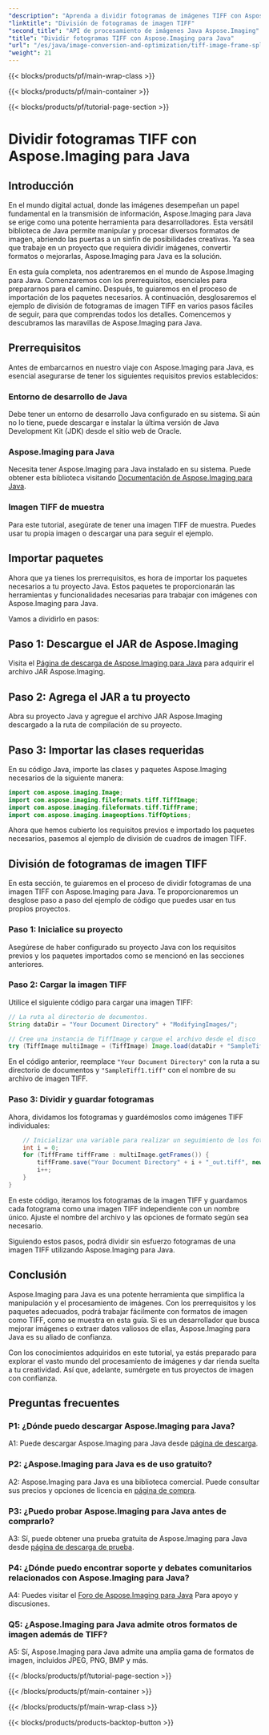 ```yaml
---
"description": "Aprenda a dividir fotogramas de imágenes TIFF con Aspose.Imaging para Java. Guía paso a paso con prerrequisitos, ejemplo de código y preguntas frecuentes para desarrolladores."
"linktitle": "División de fotogramas de imagen TIFF"
"second_title": "API de procesamiento de imágenes Java Aspose.Imaging"
"title": "Dividir fotogramas TIFF con Aspose.Imaging para Java"
"url": "/es/java/image-conversion-and-optimization/tiff-image-frame-splitting/"
"weight": 21
---
```


{{< blocks/products/pf/main-wrap-class >}}

{{< blocks/products/pf/main-container >}}

{{< blocks/products/pf/tutorial-page-section >}}

# Dividir fotogramas TIFF con Aspose.Imaging para Java

## Introducción

En el mundo digital actual, donde las imágenes desempeñan un papel fundamental en la transmisión de información, Aspose.Imaging para Java se erige como una potente herramienta para desarrolladores. Esta versátil biblioteca de Java permite manipular y procesar diversos formatos de imagen, abriendo las puertas a un sinfín de posibilidades creativas. Ya sea que trabaje en un proyecto que requiera dividir imágenes, convertir formatos o mejorarlas, Aspose.Imaging para Java es la solución.

En esta guía completa, nos adentraremos en el mundo de Aspose.Imaging para Java. Comenzaremos con los prerrequisitos, esenciales para prepararnos para el camino. Después, te guiaremos en el proceso de importación de los paquetes necesarios. A continuación, desglosaremos el ejemplo de división de fotogramas de imagen TIFF en varios pasos fáciles de seguir, para que comprendas todos los detalles. Comencemos y descubramos las maravillas de Aspose.Imaging para Java.

## Prerrequisitos

Antes de embarcarnos en nuestro viaje con Aspose.Imaging para Java, es esencial asegurarse de tener los siguientes requisitos previos establecidos:

### Entorno de desarrollo de Java
Debe tener un entorno de desarrollo Java configurado en su sistema. Si aún no lo tiene, puede descargar e instalar la última versión de Java Development Kit (JDK) desde el sitio web de Oracle.

### Aspose.Imaging para Java
Necesita tener Aspose.Imaging para Java instalado en su sistema. Puede obtener esta biblioteca visitando [Documentación de Aspose.Imaging para Java](https://reference.aspose.com/imaging/java/).

### Imagen TIFF de muestra
Para este tutorial, asegúrate de tener una imagen TIFF de muestra. Puedes usar tu propia imagen o descargar una para seguir el ejemplo.

## Importar paquetes

Ahora que ya tienes los prerrequisitos, es hora de importar los paquetes necesarios a tu proyecto Java. Estos paquetes te proporcionarán las herramientas y funcionalidades necesarias para trabajar con imágenes con Aspose.Imaging para Java.

Vamos a dividirlo en pasos:

## Paso 1: Descargue el JAR de Aspose.Imaging

Visita el [Página de descarga de Aspose.Imaging para Java](https://releases.aspose.com/imaging/java/) para adquirir el archivo JAR Aspose.Imaging.

## Paso 2: Agrega el JAR a tu proyecto

Abra su proyecto Java y agregue el archivo JAR Aspose.Imaging descargado a la ruta de compilación de su proyecto.

## Paso 3: Importar las clases requeridas

En su código Java, importe las clases y paquetes Aspose.Imaging necesarios de la siguiente manera:

```java
import com.aspose.imaging.Image;
import com.aspose.imaging.fileformats.tiff.TiffImage;
import com.aspose.imaging.fileformats.tiff.TiffFrame;
import com.aspose.imaging.imageoptions.TiffOptions;
```

Ahora que hemos cubierto los requisitos previos e importado los paquetes necesarios, pasemos al ejemplo de división de cuadros de imagen TIFF.

## División de fotogramas de imagen TIFF

En esta sección, te guiaremos en el proceso de dividir fotogramas de una imagen TIFF con Aspose.Imaging para Java. Te proporcionaremos un desglose paso a paso del ejemplo de código que puedes usar en tus propios proyectos.

### Paso 1: Inicialice su proyecto
Asegúrese de haber configurado su proyecto Java con los requisitos previos y los paquetes importados como se mencionó en las secciones anteriores.

### Paso 2: Cargar la imagen TIFF
Utilice el siguiente código para cargar una imagen TIFF:

```java
// La ruta al directorio de documentos.
String dataDir = "Your Document Directory" + "ModifyingImages/";

// Cree una instancia de TiffImage y cargue el archivo desde el disco
try (TiffImage multiImage = (TiffImage) Image.load(dataDir + "SampleTiff1.tiff")) {
```

En el código anterior, reemplace `"Your Document Directory"` con la ruta a su directorio de documentos y `"SampleTiff1.tiff"` con el nombre de su archivo de imagen TIFF.

### Paso 3: Dividir y guardar fotogramas
Ahora, dividamos los fotogramas y guardémoslos como imágenes TIFF individuales:

```java
    // Inicializar una variable para realizar un seguimiento de los fotogramas de la imagen
    int i = 0;
    for (TiffFrame tiffFrame : multiImage.getFrames()) {
        tiffFrame.save("Your Document Directory" + i + "_out.tiff", new TiffOptions(TiffExpectedFormat.TiffJpegRgb));
        i++;
    }
}
```

En este código, iteramos los fotogramas de la imagen TIFF y guardamos cada fotograma como una imagen TIFF independiente con un nombre único. Ajuste el nombre del archivo y las opciones de formato según sea necesario.

Siguiendo estos pasos, podrá dividir sin esfuerzo fotogramas de una imagen TIFF utilizando Aspose.Imaging para Java.

## Conclusión

Aspose.Imaging para Java es una potente herramienta que simplifica la manipulación y el procesamiento de imágenes. Con los prerrequisitos y los paquetes adecuados, podrá trabajar fácilmente con formatos de imagen como TIFF, como se muestra en esta guía. Si es un desarrollador que busca mejorar imágenes o extraer datos valiosos de ellas, Aspose.Imaging para Java es su aliado de confianza.

Con los conocimientos adquiridos en este tutorial, ya estás preparado para explorar el vasto mundo del procesamiento de imágenes y dar rienda suelta a tu creatividad. Así que, adelante, sumérgete en tus proyectos de imagen con confianza.

## Preguntas frecuentes

### P1: ¿Dónde puedo descargar Aspose.Imaging para Java?

A1: Puede descargar Aspose.Imaging para Java desde [página de descarga](https://releases.aspose.com/imaging/java/).

### P2: ¿Aspose.Imaging para Java es de uso gratuito?

A2: Aspose.Imaging para Java es una biblioteca comercial. Puede consultar sus precios y opciones de licencia en [página de compra](https://purchase.aspose.com/buy).

### P3: ¿Puedo probar Aspose.Imaging para Java antes de comprarlo?

A3: Sí, puede obtener una prueba gratuita de Aspose.Imaging para Java desde [página de descarga de prueba](https://releases.aspose.com/).

### P4: ¿Dónde puedo encontrar soporte y debates comunitarios relacionados con Aspose.Imaging para Java?

A4: Puedes visitar el [Foro de Aspose.Imaging para Java](https://forum.aspose.com/) Para apoyo y discusiones.

### Q5: ¿Aspose.Imaging para Java admite otros formatos de imagen además de TIFF?

A5: Sí, Aspose.Imaging para Java admite una amplia gama de formatos de imagen, incluidos JPEG, PNG, BMP y más.

{{< /blocks/products/pf/tutorial-page-section >}}

{{< /blocks/products/pf/main-container >}}

{{< /blocks/products/pf/main-wrap-class >}}

{{< blocks/products/products-backtop-button >}}